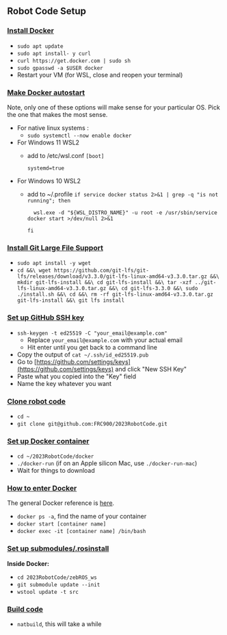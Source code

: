 ## **Robot Code Setup**

### [**Install Docker**](#install-docker)
- `sudo apt update`
- `sudo apt install- y curl`
- `curl https://get.docker.com | sudo sh`
- `sudo gpasswd -a $USER docker`
- Restart your VM (for WSL, close and reopen your terminal)

### [**Make Docker autostart**](#docker-autostart)
Note, only one of these options will make sense for your particular OS.  Pick the one that makes the most sense.
- For native linux systems :
  - `sudo systemctl --now enable docker`
- For Windows 11 WSL2
  - add to /etc/wsl.conf
      `[boot]`

      `systemd=true`
- For Windows 10 WSL2
  - add to ~/.profile
    `if service docker status 2>&1 | grep -q "is not running"; then`

    `  wsl.exe -d "${WSL_DISTRO_NAME}" -u root -e /usr/sbin/service docker start >/dev/null 2>&1`

    `fi`

### [**Install Git Large File Support**](#install-git-lfs)
- `sudo apt install -y wget`
- `cd &&\
   wget https://github.com/git-lfs/git-lfs/releases/download/v3.3.0/git-lfs-linux-amd64-v3.3.0.tar.gz &&\
   mkdir git-lfs-install &&\
   cd git-lfs-install &&\
   tar -xzf ../git-lfs-linux-amd64-v3.3.0.tar.gz &&\
   cd git-lfs-3.3.0 &&\
   sudo ./install.sh &&\
   cd &&\
   rm -rf git-lfs-linux-amd64-v3.3.0.tar.gz git-lfs-install &&\
   git lfs install`

### [**Set up GitHub SSH key**](#set-up-github-ssh-key)
- `ssh-keygen -t ed25519 -C "your_email@example.com"`
    - Replace `your_email@example.com` with your actual email
    - Hit enter until you get back to a command line
- Copy the output of `cat ~/.ssh/id_ed25519.pub`
- Go to [https://github.com/settings/keys](https://github.com/settings/keys) and click "New SSH Key"
- Paste what you copied into the "Key" field
- Name the key whatever you want

### [**Clone robot code**](#clone-robot-code)
- `cd ~`
- `git clone git@github.com:FRC900/2023RobotCode.git`

### [**Set up Docker container**](#set-up-docker-container)
- `cd ~/2023RobotCode/docker`
- `./docker-run` (if on an Apple silicon Mac, use `./docker-run-mac`) 
- Wait for things to download

### [**How to enter Docker**](#how-to-enter-docker)
The general Docker reference is [here](/tools/docker.md).
- `docker ps -a`, find the name of your container
- `docker start [container name]`
- `docker exec -it [container name] /bin/bash`

### [**Set up submodules/.rosinstall**](#set-up-submodulesrosinstall)
**Inside Docker:**
- `cd 2023RobotCode/zebROS_ws`
- `git submodule update --init`
- `wstool update -t src`

### [**Build code**](#build-code)
- `natbuild`, this will take a while
